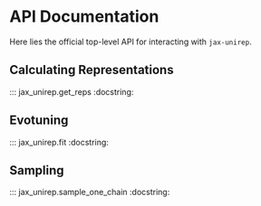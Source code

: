 # API Documentation

Here lies the official top-level API for interacting with `jax-unirep`.

## Calculating Representations

::: jax_unirep.get_reps
    :docstring:

## Evotuning

::: jax_unirep.fit
    :docstring:

## Sampling

::: jax_unirep.sample_one_chain
    :docstring:
